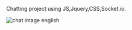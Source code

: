 
Chatting project using JS,Jquery,CSS,Socket.io.


![chat image english](https://user-images.githubusercontent.com/59650183/113337456-770d3680-9330-11eb-8472-32e76ba6f539.png)
